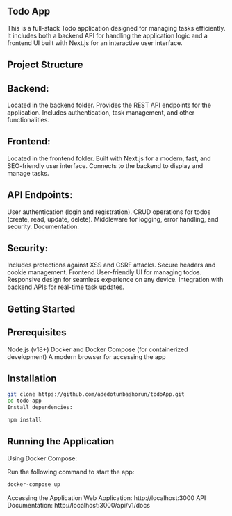 ## Todo App
This is a full-stack Todo application designed for managing tasks efficiently. It includes both a backend API for handling the application logic and a frontend UI built with Next.js for an interactive user interface.

## Project Structure
## Backend:

Located in the backend folder.
Provides the REST API endpoints for the application.
Includes authentication, task management, and other functionalities.
## Frontend:

Located in the frontend folder.
Built with Next.js for a modern, fast, and SEO-friendly user interface.
Connects to the backend to display and manage tasks.

## API Endpoints:

User authentication (login and registration).
CRUD operations for todos (create, read, update, delete).
Middleware for logging, error handling, and security.
Documentation:

## Security:

Includes protections against XSS and CSRF attacks.
Secure headers and cookie management.
Frontend
User-friendly UI for managing todos.
Responsive design for seamless experience on any device.
Integration with backend APIs for real-time task updates.

## Getting Started

## Prerequisites
Node.js (v18+)
Docker and Docker Compose (for containerized development)
A modern browser for accessing the app

## Installation

```bash
git clone https://github.com/adedotunbashorun/todoApp.git
cd todo-app
Install dependencies:

npm install
```

## Running the Application

Using Docker Compose:

Run the following command to start the app:

```bash
docker-compose up
```

Accessing the Application
Web Application: http://localhost:3000
API Documentation: http://localhost:3000/api/v1/docs

